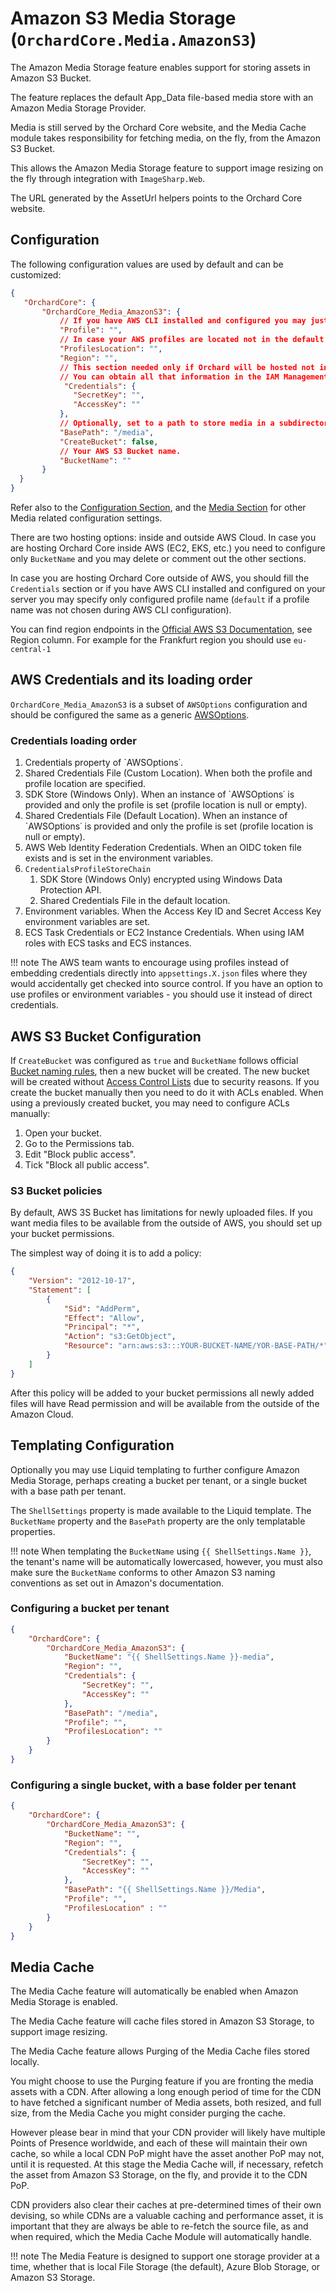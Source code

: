 # Amazon S3 Media Storage (`OrchardCore.Media.AmazonS3`)

The Amazon Media Storage feature enables support for storing assets in Amazon S3 Bucket.

The feature replaces the default App_Data file-based media store with an Amazon Media Storage Provider.

Media is still served by the Orchard Core website, and the Media Cache module takes responsibility for fetching media, on the fly, from the Amazon S3 Bucket.

This allows the Amazon Media Storage feature to support image resizing on the fly through integration with `ImageSharp.Web`.

The URL generated by the AssetUrl helpers points to the Orchard Core website.

## Configuration

The following configuration values are used by default and can be customized:

```json
{
   "OrchardCore": {
       "OrchardCore_Media_AmazonS3": {
           // If you have AWS CLI installed and configured you may just specify a profile name.
           "Profile": "",
           // In case your AWS profiles are located not in the default place.
           "ProfilesLocation": "",
           "Region": "",
           // This section needed only if Orchard will be hosted not in the AWS Cloud
           // You can obtain all that information in the IAM Management Console
            "Credentials": {
              "SecretKey": "",
              "AccessKey": ""
           },
           // Optionally, set to a path to store media in a subdirectory inside your container.
           "BasePath": "/media",
           "CreateBucket": false,
           // Your AWS S3 Bucket name.
           "BucketName": ""
       }
  }
}
```

Refer also to the [Configuration Section](../../core/Configuration/README.md),
and the [Media Section](../Media/README.md) for other Media related configuration settings.

There are two hosting options: inside and outside AWS Cloud.
In case you are hosting Orchard Core inside AWS (EC2, EKS, etc.) you need to configure only `BucketName` and you may delete or comment out the other sections.

In case you are hosting Orchard Core outside of AWS, you should fill the `Credentials` section or if you have AWS CLI installed and configured on your server you may specify only configured profile name (`default` if a profile name was not chosen during AWS CLI configuration).

You can find region endpoints in the [Official AWS S3 Documentation](https://docs.aws.amazon.com/general/latest/gr/s3.html), see Region column. For example for the Frankfurt region you should use `eu-central-1`

## AWS Credentials and its loading order

`OrchardCore_Media_AmazonS3` is a subset of `AWSOptions` configuration and should be configured the same as a generic [AWSOptions](https://docs.aws.amazon.com/sdk-for-net/v3/developer-guide/net-dg-config-netcore.html).

### Credentials loading order

1. Credentials property of `AWSOptions˙.
2. Shared Credentials File (Custom Location). When both the profile and profile location are specified.
3. SDK Store (Windows Only). When an instance of `AWSOptions˙ is provided and only the profile is set (profile location is null or empty).
4. Shared Credentials File (Default Location). When an instance of `AWSOptions˙ is provided and only the profile is set (profile location is null or empty).
5. AWS Web Identity Federation Credentials. When an OIDC token file exists and is set in the environment variables.
6. `CredentialsProfileStoreChain`
   1. SDK Store (Windows Only) encrypted using Windows Data Protection API.
   2. Shared Credentials File in the default location.
7. Environment variables. When the Access Key ID and Secret Access Key environment variables are set.
8. ECS Task Credentials or EC2 Instance Credentials. When using IAM roles with ECS tasks and ECS instances.

!!! note
    The AWS team wants to encourage using profiles instead of embedding credentials directly into `appsettings.X.json` files where they would accidentally get checked into source control.
    If you have an option to use profiles or environment variables - you should use it instead of direct credentials.


## AWS S3 Bucket Configuration

If `CreateBucket` was configured as `true` and `BucketName` follows official [Bucket naming rules](https://docs.aws.amazon.com/AmazonS3/latest/userguide/bucketnamingrules.html), then a new bucket will be created.
The new bucket will be created without [Access Control Lists](https://docs.aws.amazon.com/AmazonS3/latest/userguide/acl-overview.html) due to security reasons. If you create the bucket manually then you need to do it with ACLs enabled. When using a previously created bucket, you may need to configure ACLs manually:

1. Open your bucket.
2. Go to the Permissions tab.
3. Edit "Block public access".
4. Tick "Block all public access".

### S3 Bucket policies
By default, AWS 3S Bucket has limitations for newly uploaded files. If you want media files to be available from the outside of AWS, you should set up your bucket permissions.

The simplest way of doing it is to add a policy:
```json
{
    "Version": "2012-10-17",
    "Statement": [
        {
            "Sid": "AddPerm",
            "Effect": "Allow",
            "Principal": "*",
            "Action": "s3:GetObject",
            "Resource": "arn:aws:s3:::YOUR-BUCKET-NAME/YOR-BASE-PATH/*"
        }
    ]
}
```
After this policy will be added to your bucket permissions all newly added files will have Read permission and will be available from the outside of the Amazon Cloud.

## Templating Configuration

Optionally you may use Liquid templating to further configure Amazon Media Storage, perhaps creating a bucket per tenant,
or a single bucket with a base path per tenant.

The `ShellSettings` property is made available to the Liquid template.
The `BucketName` property and the `BasePath` property are the only templatable properties.

!!! note
    When templating the `BucketName`  using  `{{ ShellSettings.Name }}`, the tenant's name will be automatically lowercased, however, you must also make sure the `BucketName` conforms to other Amazon S3 naming conventions as set out in Amazon's documentation.

### Configuring a bucket per tenant

```json
{
    "OrchardCore": {
        "OrchardCore_Media_AmazonS3": {
            "BucketName": "{{ ShellSettings.Name }}-media",
            "Region": "",
            "Credentials": {
                "SecretKey": "",
                "AccessKey": ""
            },
            "BasePath": "/media",
            "Profile": "",
            "ProfilesLocation": ""
        }
    }
}
```

### Configuring a single bucket, with a base folder per tenant

```json
{
    "OrchardCore": {
        "OrchardCore_Media_AmazonS3": {
            "BucketName": "",
            "Region": "",
            "Credentials": {
                "SecretKey": "",
                "AccessKey": ""
            },
            "BasePath": "{{ ShellSettings.Name }}/Media",
            "Profile": "",
            "ProfilesLocation" : ""
        }
    }
}
```

## Media Cache

The Media Cache feature will automatically be enabled when Amazon Media Storage is enabled.

The Media Cache feature will cache files stored in Amazon S3 Storage, to support image resizing.

The Media Cache feature allows Purging of the Media Cache files stored locally.

You might choose to use the Purging feature if you are fronting the media assets with a CDN.
After allowing a long enough period of time for the CDN to have fetched a significant number of Media assets, both resized, and full size, from the Media Cache you might consider purging the cache.

However please bear in mind that your CDN provider will likely have multiple Points of Presence worldwide, and each of these will maintain their own cache, so while a local CDN PoP might have the asset another PoP may not, until it is requested. At this stage the Media Cache will, if necessary, refetch the asset from Amazon S3 Storage, on the fly, and provide it to the CDN PoP.

CDN providers also clear their caches at pre-determined times of their own devising, so while CDNs are a valuable caching and performance asset, it is important that they are always be able to re-fetch the source file, as and when required, which the Media Cache Module will automatically handle.

!!! note
    The Media Feature is designed to support one storage provider at a time, whether that is
    local File Storage (the default), Azure Blob Storage, or Amazon S3 Storage.